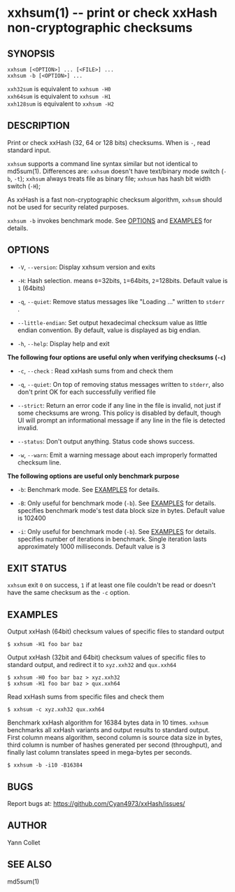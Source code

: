 xxhsum(1) -- print or check xxHash non-cryptographic checksums
==============================================================

SYNOPSIS
--------

`xxhsum [<OPTION>] ... [<FILE>] ...`  
`xxhsum -b [<OPTION>] ...`

`xxh32sum` is equivalent to `xxhsum -H0`  
`xxh64sum` is equivalent to `xxhsum -H1`  
`xxh128sum` is equivalent to `xxhsum -H2`


DESCRIPTION
-----------

Print or check xxHash (32, 64 or 128 bits) checksums.  When <FILE> is `-`, read
standard input.

`xxhsum` supports a command line syntax similar but not identical to
md5sum(1).  Differences are:
`xxhsum` doesn't have text/binary mode switch (`-b`, `-t`);
`xxhsum` always treats file as binary file;
`xxhsum` has hash bit width switch (`-H`);

As xxHash is a fast non-cryptographic checksum algorithm,
`xxhsum` should not be used for security related purposes.

`xxhsum -b` invokes benchmark mode. See [OPTIONS](#OPTIONS) and [EXAMPLES](#EXAMPLES) for details.

OPTIONS
-------

* `-V`, `--version`:
  Display xxhsum version and exits

* `-H`<HASHTYPE>:
  Hash selection.  <HASHTYPE> means `0`=32bits, `1`=64bits, `2`=128bits.
  Default value is `1` (64bits)

* `-q`, `--quiet`:
  Remove status messages like "Loading ..." written to `stderr` .

* `--little-endian`:
  Set output hexadecimal checksum value as little endian convention.
  By default, value is displayed as big endian.

* `-h`, `--help`:
  Display help and exit

**The following four options are useful only when verifying checksums (`-c`)**

* `-c`, `--check` <FILE>:
  Read xxHash sums from <FILE> and check them

* `-q`, `--quiet`:
  On top of removing status messages written to `stderr`,
  also don't print OK for each successfully verified file

* `--strict`:
  Return an error code if any line in the file is invalid,
  not just if some checksums are wrong.
  This policy is disabled by default,
  though UI will prompt an informational message
  if any line in the file is detected invalid.

* `--status`:
  Don't output anything. Status code shows success.

* `-w`, `--warn`:
  Emit a warning message about each improperly formatted checksum line.

**The following options are useful only benchmark purpose**

* `-b`:
  Benchmark mode.  See [EXAMPLES](#EXAMPLES) for details.

* `-B`<BLOCKSIZE>:
  Only useful for benchmark mode (`-b`). See [EXAMPLES](#EXAMPLES) for details.
  <BLOCKSIZE> specifies benchmark mode's test data block size in bytes.
  Default value is 102400

* `-i`<ITERATIONS>:
  Only useful for benchmark mode (`-b`). See [EXAMPLES](#EXAMPLES) for details.
  <ITERATIONS> specifies number of iterations in benchmark. Single iteration
  lasts approximately 1000 milliseconds. Default value is 3

EXIT STATUS
-----------

`xxhsum` exit `0` on success, `1` if at least one file couldn't be read or
doesn't have the same checksum as the `-c` option.

EXAMPLES
--------

Output xxHash (64bit) checksum values of specific files to standard output

    $ xxhsum -H1 foo bar baz

Output xxHash (32bit and 64bit) checksum values of specific files to standard
output, and redirect it to `xyz.xxh32` and `qux.xxh64`

    $ xxhsum -H0 foo bar baz > xyz.xxh32
    $ xxhsum -H1 foo bar baz > qux.xxh64

Read xxHash sums from specific files and check them

    $ xxhsum -c xyz.xxh32 qux.xxh64

Benchmark xxHash algorithm for 16384 bytes data in 10 times. `xxhsum`
benchmarks all xxHash variants and output results to standard output.  
First column means algorithm, second column is source data size in bytes,
third column is number of hashes generated per second (throughput),
and finally last column translates speed in mega-bytes per seconds.

    $ xxhsum -b -i10 -B16384

BUGS
----

Report bugs at: https://github.com/Cyan4973/xxHash/issues/

AUTHOR
------

Yann Collet

SEE ALSO
--------

md5sum(1)
